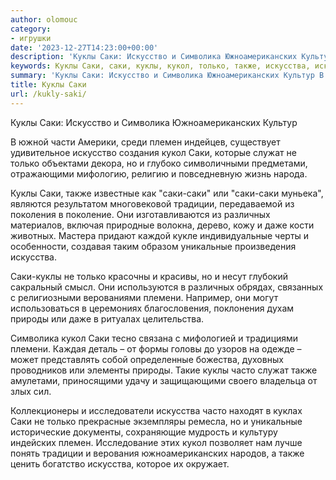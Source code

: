 ```yaml
---
author: olomouc
category:
- игрушки
date: '2023-12-27T14:23:00+00:00'
description: 'Куклы Саки: Искусство и Символика Южноамериканских Культур В южной части Америки, среди племен индейцев, существует удивительное искусство создания кукол...'
keywords: Куклы Саки, саки, куклы, кукол, только, также, искусства, искусство, символика, южноамериканских, племен, служат, традиции, различных, уникальные, племени
summary: 'Куклы Саки: Искусство и Символика Южноамериканских Культур В южной части Америки, среди племен индейцев, существует удивительное искусство создания кукол...'
title: Куклы Саки
url: /kukly-saki/
---
```


Куклы Саки: Искусство и Символика Южноамериканских Культур

В южной части Америки, среди племен индейцев, существует удивительное искусство создания кукол Саки, которые служат не только объектами декора, но и глубоко символичными предметами, отражающими мифологию, религию и повседневную жизнь народа.

Куклы Саки, также известные как "саки-саки" или "саки-саки муньека", являются результатом многовековой традиции, передаваемой из поколения в поколение. Они изготавливаются из различных материалов, включая природные волокна, дерево, кожу и даже кости животных. Мастера придают каждой кукле индивидуальные черты и особенности, создавая таким образом уникальные произведения искусства.

Саки-куклы не только красочны и красивы, но и несут глубокий сакральный смысл. Они используются в различных обрядах, связанных с религиозными верованиями племени. Например, они могут использоваться в церемониях благословения, поклонения духам природы или даже в ритуалах целительства.

Символика кукол Саки тесно связана с мифологией и традициями племени. Каждая деталь – от формы головы до узоров на одежде – может представлять собой определенные божества, духовных проводников или элементы природы. Такие куклы часто служат также амулетами, приносящими удачу и защищающими своего владельца от злых сил.

Коллекционеры и исследователи искусства часто находят в куклах Саки не только прекрасные экземпляры ремесла, но и уникальные исторические документы, сохраняющие мудрость и культуру индейских племен. Исследование этих кукол позволяет нам лучше понять традиции и верования южноамериканских народов, а также ценить богатство искусства, которое их окружает.